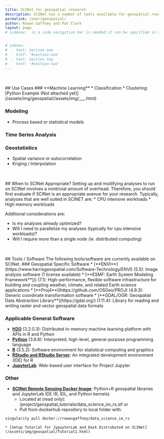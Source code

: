 ```yaml
---
title: SCINet for geospatial research
description: SCINet has a number of tools available for geospatial research
permalink: /user/geospatial/
author: Rowan Gaffney and Pat Clark
layout: page
# sidenav:  is a side navigation bar is needed it can be specified in the _data/navigation.yml file


# subnav:
#  - text: Section one
#    href: '#section-one'
#  - text: Section two
#    href: '#section-two'
---
```

<br>
<br>
## Use Cases
### **Machine Learning**
* Classification
* Clustering: [Python Example (Not attached yet)](/assets/img/geospatial//assets/img/___.html)

### **Modeling**
* Process based or statistical models

### **Time Series Analysis**

### **Geostatistics**
* Spatial variance or autocorrelation
* Kriging / Interpolation
<br>
<br>
## When to SCINet Appropriate?
Setting up and modifying analyses to run on SCINet involves a nontrivial amount of overhead. Therefore, you should first evaluate if SCINet is an appropriate avenue for your research. Typically, analyses that are well suited in SCINET are: 
* CPU intensive workloads
* High memory workloads

Additional considerations are:
* Is my analyses already optimized?
* Will I need to parallelize my analyses (typically for cpu intensive workloads)?
* Will I require more than a single node (ie. distributed computing)
<br>
<br>
## Tools / Software
The following tools/software are currently available on SCINet.
### Geospatial Specific Software
* [**ENVI**](https://www.harrisgeospatial.com/Software-Technology/ENVI) (5.5): Image analysis software (1 license available)
* [**ESMF: Earth System Modeling Framework**]() (7.1): High-performance, flexible software infrastructure for building and coupling weather, climate, and related Earth science applications
* [**Proj4**](https://github.com/OSGeo/PROJ) (4.9.3): Generic coordinate transformation software
* [**GDAL/OGR: Geospatial Data Abstraction Library**](https://gdal.org/) (1.11.4): Library for reading and writing raster and vector geospatial data formats

### Applicable General Software
* [**H2O**](https://www.h2o.ai) (3.2.0.3): Distributed in-memory machine learning platform with APIs in R and Python
* [**Python**](https://www.python.org/) (3.6.6): Interpreted, high-level, general-purpose programming language
* [**R**](https://www.r-project.org/) (3.5.2): Software environment for statistical computing and graphics
* [**RStudio and RStudio Server**](https://www.rstudio.com/): An integrated development environment (IDE) for R
* [**JupyterLab**](https://jupyterlab.readthedocs.io/en/stable/): Web-based user interface for Project Jupyter

### Other
* [**SCINet Remote Sensing Docker Image**](https://hub.docker.com/r/rowangaffney/data_science_im_rs): Python+R geospatial libraries and JupyterLab IDE (R, IDL, and Python kernels).
    *  Located at (read only): /project/geospatial_tutorials/data_science_im_rs.sif
       or
    *  Pull from dockerhub repository to local folder with:
```bash
singularity pull docker://rowangaffney/data_science_im_rs
```
    * [Setup Tutorial for JypuyterLab and Dask Distrubuted on SCINet](/assets/img/geospatial/Tutorial1.html)
